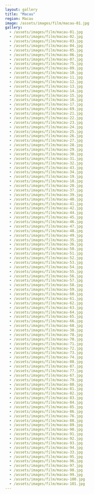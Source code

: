 ```yaml
---
layout: gallery
title: "Macau"                 
region: Macau                  
image: /assets/images/film/macau-01.jpg   
gallery:
  - /assets/images/film/macau-01.jpg
  - /assets/images/film/macau-02.jpg
  - /assets/images/film/macau-03.jpg
  - /assets/images/film/macau-04.jpg
  - /assets/images/film/macau-05.jpg
  - /assets/images/film/macau-06.jpg
  - /assets/images/film/macau-07.jpg
  - /assets/images/film/macau-75.jpg
  - /assets/images/film/macau-09.jpg
  - /assets/images/film/macau-10.jpg
  - /assets/images/film/macau-11.jpg
  - /assets/images/film/macau-12.jpg
  - /assets/images/film/macau-13.jpg
  - /assets/images/film/macau-14.jpg
  - /assets/images/film/macau-15.jpg
  - /assets/images/film/macau-16.jpg
  - /assets/images/film/macau-17.jpg
  - /assets/images/film/macau-69.jpg
  - /assets/images/film/macau-21.jpg
  - /assets/images/film/macau-22.jpg
  - /assets/images/film/macau-23.jpg
  - /assets/images/film/macau-24.jpg
  - /assets/images/film/macau-25.jpg
  - /assets/images/film/macau-26.jpg
  - /assets/images/film/macau-27.jpg
  - /assets/images/film/macau-28.jpg
  - /assets/images/film/macau-29.jpg
  - /assets/images/film/macau-30.jpg
  - /assets/images/film/macau-31.jpg
  - /assets/images/film/macau-32.jpg
  - /assets/images/film/macau-43.jpg
  - /assets/images/film/macau-34.jpg
  - /assets/images/film/macau-19.jpg
  - /assets/images/film/macau-18.jpg
  - /assets/images/film/macau-20.jpg
  - /assets/images/film/macau-37.jpg
  - /assets/images/film/macau-39.jpg
  - /assets/images/film/macau-40.jpg
  - /assets/images/film/macau-41.jpg
  - /assets/images/film/macau-42.jpg
  - /assets/images/film/macau-44.jpg
  - /assets/images/film/macau-45.jpg
  - /assets/images/film/macau-46.jpg
  - /assets/images/film/macau-47.jpg
  - /assets/images/film/macau-48.jpg
  - /assets/images/film/macau-49.jpg
  - /assets/images/film/macau-35.jpg
  - /assets/images/film/macau-36.jpg
  - /assets/images/film/macau-50.jpg
  - /assets/images/film/macau-51.jpg
  - /assets/images/film/macau-52.jpg
  - /assets/images/film/macau-53.jpg
  - /assets/images/film/macau-54.jpg
  - /assets/images/film/macau-55.jpg
  - /assets/images/film/macau-56.jpg
  - /assets/images/film/macau-57.jpg
  - /assets/images/film/macau-58.jpg
  - /assets/images/film/macau-59.jpg
  - /assets/images/film/macau-60.jpg
  - /assets/images/film/macau-61.jpg
  - /assets/images/film/macau-62.jpg
  - /assets/images/film/macau-63.jpg
  - /assets/images/film/macau-64.jpg
  - /assets/images/film/macau-65.jpg
  - /assets/images/film/macau-66.jpg
  - /assets/images/film/macau-68.jpg
  - /assets/images/film/macau-38.jpg
  - /assets/images/film/macau-78.jpg
  - /assets/images/film/macau-70.jpg
  - /assets/images/film/macau-71.jpg
  - /assets/images/film/macau-72.jpg
  - /assets/images/film/macau-73.jpg
  - /assets/images/film/macau-74.jpg
  - /assets/images/film/macau-08.jpg
  - /assets/images/film/macau-87.jpg
  - /assets/images/film/macau-77.jpg
  - /assets/images/film/macau-67.jpg
  - /assets/images/film/macau-79.jpg
  - /assets/images/film/macau-80.jpg
  - /assets/images/film/macau-81.jpg
  - /assets/images/film/macau-82.jpg
  - /assets/images/film/macau-83.jpg
  - /assets/images/film/macau-84.jpg
  - /assets/images/film/macau-85.jpg
  - /assets/images/film/macau-86.jpg
  - /assets/images/film/macau-76.jpg
  - /assets/images/film/macau-88.jpg
  - /assets/images/film/macau-89.jpg
  - /assets/images/film/macau-90.jpg
  - /assets/images/film/macau-91.jpg
  - /assets/images/film/macau-92.jpg
  - /assets/images/film/macau-93.jpg
  - /assets/images/film/macau-94.jpg
  - /assets/images/film/macau-33.jpg
  - /assets/images/film/macau-95.jpg
  - /assets/images/film/macau-96.jpg
  - /assets/images/film/macau-97.jpg
  - /assets/images/film/macau-98.jpg
  - /assets/images/film/macau-99.jpg
  - /assets/images/film/macau-100.jpg
  - /assets/images/film/macau-101.jpg
---
```

